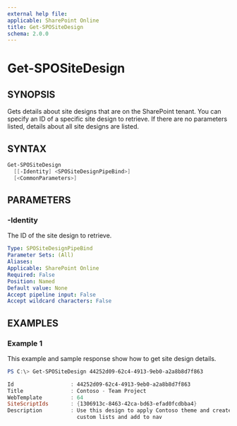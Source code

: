 ```yaml
---
external help file: 
applicable: SharePoint Online
title: Get-SPOSiteDesign
schema: 2.0.0
---
```


# Get-SPOSiteDesign

## SYNOPSIS

Gets details about site designs that are on the SharePoint tenant. You can specify an ID of a specific site design to retrieve. If there are no parameters listed, details about all site designs are listed.

## SYNTAX

```powershell
Get-SPOSiteDesign
  [[-Identity] <SPOSiteDesignPipeBind>]
  [<CommonParameters>]
```

## PARAMETERS

### -Identity
The ID of the site design to retrieve.

```yaml
Type: SPOSiteDesignPipeBind
Parameter Sets: (All)
Aliases: 
Applicable: SharePoint Online
Required: False 
Position: Named
Default value: None
Accept pipeline input: False
Accept wildcard characters: False 
```

## EXAMPLES

### Example 1 

This example and sample response show how to get site design details.

```powershell
PS C:\> Get-SPOSiteDesign 44252d09-62c4-4913-9eb0-a2a8b8d7f863

Id                  : 44252d09-62c4-4913-9eb0-a2a8b8d7f863
Title               : Contoso - Team Project
WebTemplate         : 64
SiteScriptIds       : {1306913c-8463-42ca-bd63-efad0fcdbba4}
Description         : Use this design to apply Contoso theme and create
                      custom lists and add to nav
```